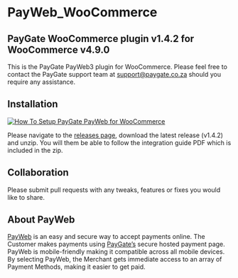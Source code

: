 # PayWeb_WooCommerce
## PayGate WooCommerce plugin v1.4.2 for WooCommerce v4.9.0

This is the PayGate PayWeb3 plugin for WooCommerce. Please feel free to contact the PayGate support team at support@paygate.co.za should you require any assistance.

## Installation
[![How To Setup PayGate PayWeb for WooCommerce](https://www.appinlet.com/wp-content/uploads/2018/09/WooCommerce-Integration.jpg)](https://www.youtube.com/watch?v=MMcEG7FmoEM "How To Setup PayGate PayWeb for WooCommerce")

Please navigate to the [releases page](https://github.com/PayGate/PayWeb_WooCommerce/releases), download the latest release (v1.4.2) and unzip. You will them be able to follow the integration guide PDF which is included in the zip.

## Collaboration

Please submit pull requests with any tweaks, features or fixes you would like to share.

## About PayWeb

[PayWeb](https://www.paygate.co.za/paygate-products/payweb/) is an easy and secure way to accept payments online. The Customer makes payments using [PayGate’s](https://www.paygate.co.za/) secure hosted payment page. PayWeb is mobile-friendly making it compatible across all mobile devices. By selecting PayWeb, the Merchant gets immediate access to an array of Payment Methods, making it easier to get paid.
